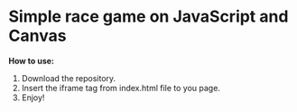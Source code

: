 # Simple race game on JavaScript and Canvas

**How to use:**  
1. Download the repository.
2. Insert the iframe tag from index.html file to you page. 
3. Enjoy!